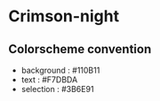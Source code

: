 # Crimson-night
## Colorscheme convention
- background : #110B11
- text : #F7DBDA
- selection : #3B6E91
